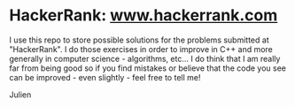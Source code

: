 HackerRank: www.hackerrank.com
==============================

I use this repo to store possible solutions for the problems submitted at "HackerRank".
I do those exercises in order to improve in C++ and more generally in computer science - algorithms, etc...
I do think that I am really far from being good so if you find mistakes or believe that the code you see can be improved - even slightly - feel free to tell me!



Julien
